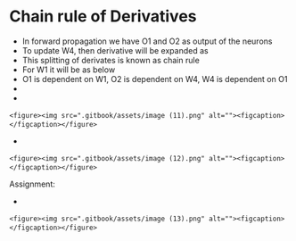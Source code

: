 # Chain rule of Derivatives

* In forward propagation we have O1 and O2 as output of the neurons
* To update W4, then derivative will be expanded as
* This splitting of derivates is known as chain rule
* For W1 it will be as below
* O1 is dependent on W1, O2 is dependent on W4, W4 is dependent on O1
*
*

    <figure><img src=".gitbook/assets/image (11).png" alt=""><figcaption></figcaption></figure>
*

    <figure><img src=".gitbook/assets/image (12).png" alt=""><figcaption></figcaption></figure>

Assignment:

*

    <figure><img src=".gitbook/assets/image (13).png" alt=""><figcaption></figcaption></figure>
